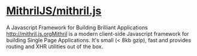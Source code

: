 # [MithrilJS/mithril.js](https://github.com/MithrilJS/mithril.js)

A Javascript Framework for Building Brilliant Applications <http://mithril.js.orgMithril> is a modern client-side Javascript framework for building Single Page Applications. It's small (< 8kb gzip), fast and provides routing and XHR utilities out of the box.
